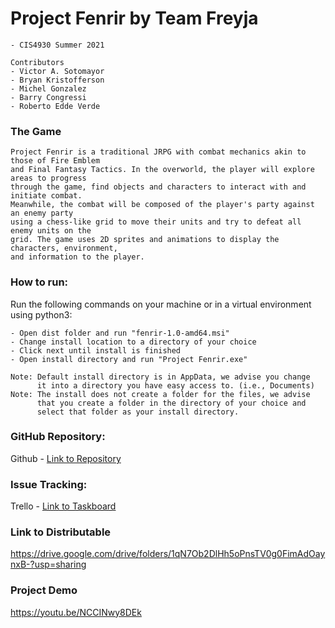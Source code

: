 # Project Fenrir by Team Freyja
	- CIS4930 Summer 2021
	
	Contributors
	- Victor A. Sotomayor
	- Bryan Kristofferson
	- Michel Gonzalez
	- Barry Congressi
	- Roberto Edde Verde
	
### The Game
	Project Fenrir is a traditional JRPG with combat mechanics akin to those of Fire Emblem
	and Final Fantasy Tactics. In the overworld, the player will explore areas to progress
	through the game, find objects and characters to interact with and initiate combat.
	Meanwhile, the combat will be composed of the player's party against an enemy party
	using a chess-like grid to move their units and try to defeat all enemy units on the
	grid. The game uses 2D sprites and animations to display the characters, environment,
	and information to the player.
	
### How to run:
	
Run the following commands on your machine or in a virtual environment using python3:

	- Open dist folder and run "fenrir-1.0-amd64.msi"
	- Change install location to a directory of your choice
	- Click next until install is finished
	- Open install directory and run "Project Fenrir.exe"
	
	Note: Default install directory is in AppData, we advise you change
		  it into a directory you have easy access to. (i.e., Documents)
	Note: The install does not create a folder for the files, we advise
		  that you create a folder in the directory of your choice and
		  select that folder as your install directory.
		
### GitHub Repository:

Github - [Link to Repository](https://github.com/Mgonzalez-droid/Project-Fenrir)
	
### Issue Tracking:

Trello - [Link to Taskboard](https://trello.com/invite/b/pMsEE5Pa/c4f2f2cce09ad5ea0dd376af2f40d3e4/taskboard)

### Link to Distributable

https://drive.google.com/drive/folders/1qN7Ob2DlHh5oPnsTV0g0FimAdOaynxB-?usp=sharing

### Project Demo

https://youtu.be/NCCINwy8DEk
